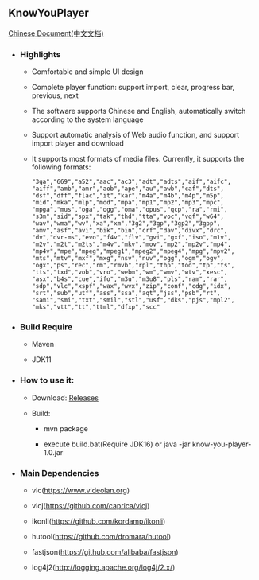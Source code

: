 ## KnowYouPlayer

[Chinese Document(中文文档)](README_ZH.md)

* ### Highlights

    * Comfortable and simple UI design

    * Complete player function: support import, clear, progress bar, previous, next

    * The software supports Chinese and English, automatically switch according to the system language
    
    * Support automatic analysis of Web audio function, and support import player and download
    
    * It supports most formats of media files. Currently, it supports the following formats:
    
        ```
        "3ga","669","a52","aac","ac3","adt","adts","aif","aifc",
        "aiff","amb","amr","aob","ape","au","awb","caf","dts",
        "dsf","dff","flac","it","kar","m4a","m4b","m4p","m5p",
        "mid","mka","mlp","mod","mpa","mp1","mp2","mp3","mpc",
        "mpga","mus","oga","ogg","oma","opus","qcp","ra","rmi",
        "s3m","sid","spx","tak","thd","tta","voc","vqf","w64",
        "wav","wma","wv","xa","xm","3g2","3gp","3gp2","3gpp",
        "amv","asf","avi","bik","bin","crf","dav","divx","drc",
        "dv","dvr-ms","evo","f4v","flv","gvi","gxf","iso","m1v",
        "m2v","m2t","m2ts","m4v","mkv","mov","mp2","mp2v","mp4",
        "mp4v","mpe","mpeg","mpeg1","mpeg2","mpeg4","mpg","mpv2",
        "mts","mtv","mxf","mxg","nsv","nuv","ogg","ogm","ogv",
        "ogx","ps","rec","rm","rmvb","rpl","thp","tod","tp","ts",
        "tts","txd","vob","vro","webm","wm","wmv","wtv","xesc",
        "asx","b4s","cue","ifo","m3u","m3u8","pls","ram","rar",
        "sdp","vlc","xspf","wax","wvx","zip","conf","cdg","idx",
        "srt","sub","utf","ass","ssa","aqt","jss","psb","rt",
        "sami","smi","txt","smil","stl","usf","dks","pjs","mpl2",
        "mks","vtt","tt","ttml","dfxp","scc"
        ```
    
* ### Build Require

    * Maven
    
    * JDK11

* ### How to use it:
    
    * Download: [Releases](https://github.com/min-li/know-you-player/releases)
    
    * Build:
    
        * mvn package
        
        * execute build.bat(Require JDK16) or java -jar know-you-player-1.0.jar

* ### Main Dependencies

    * vlc(https://www.videolan.org)
    
    * vlcj(https://github.com/caprica/vlcj)
    
    * ikonli(https://github.com/kordamp/ikonli)
    
    * hutool(https://github.com/dromara/hutool)
    
    * fastjson(https://github.com/alibaba/fastjson)        

    * log4j2(http://logging.apache.org/log4j/2.x/)
